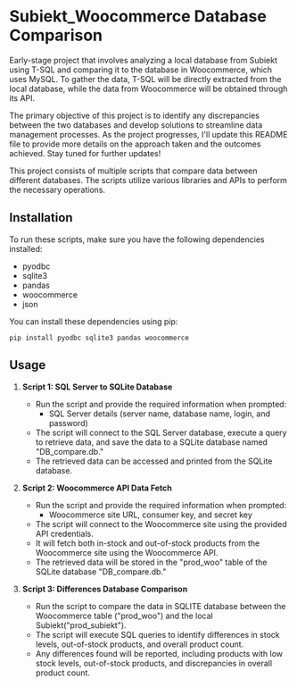 
# Subiekt_Woocommerce Database Comparison

Early-stage project that involves analyzing a local database from Subiekt using T-SQL and comparing it to the database in Woocommerce, which uses MySQL. To gather the data, T-SQL will be directly extracted from the local database, while the data from Woocommerce will be obtained through its API.

The primary objective of this project is to identify any discrepancies between the two databases and develop solutions to streamline data management processes. As the project progresses, I'll update this README file to provide more details on the approach taken and the outcomes achieved. Stay tuned for further updates!

This project consists of multiple scripts that compare data between different databases. The scripts utilize various libraries and APIs to perform the necessary operations.

## Installation

To run these scripts, make sure you have the following dependencies installed:

- pyodbc
- sqlite3
- pandas
- woocommerce
- json

You can install these dependencies using pip:

```
pip install pyodbc sqlite3 pandas woocommerce
```

## Usage

1. **Script 1: SQL Server to SQLite Database**

   - Run the script and provide the required information when prompted:
     - SQL Server details (server name, database name, login, and password)
   - The script will connect to the SQL Server database, execute a query to retrieve data, and save the data to a SQLite database named "DB_compare.db."
   - The retrieved data can be accessed and printed from the SQLite database.

2. **Script 2: Woocommerce API Data Fetch**

   - Run the script and provide the required information when prompted:
     - Woocommerce site URL, consumer key, and secret key
   - The script will connect to the Woocommerce site using the provided API credentials.
   - It will fetch both in-stock and out-of-stock products from the Woocommerce site using the Woocommerce API.
   - The retrieved data will be stored in the "prod_woo" table of the SQLite database "DB_compare.db."

3. **Script 3: Differences Database Comparison**

   - Run the script to compare the data in SQLITE database between the Woocommerce table ("prod_woo") and the local Subiekt("prod_subiekt").
   - The script will execute SQL queries to identify differences in stock levels, out-of-stock products, and overall product count.
   - Any differences found will be reported, including products with low stock levels, out-of-stock products, and discrepancies in overall product count.
